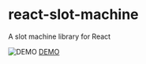 # react-slot-machine

A slot machine library for React

![DEMO](https://github.com/ygkn/react-slot-machine)
[DEMO](https://ygkn.github.io/react-slot-machine/)
